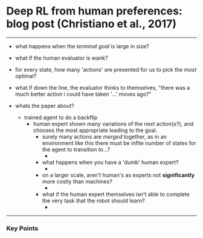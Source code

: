 # Deep RL from human preferences: blog post (Christiano et al., 2017)

---

* what happens when the *terminal goal* is large in size?

* what if the human evaluator is wank?

* for every state, how many 'actions' are presented for us to pick the *most* optimal? 

* what if down the line, the evaluator thinks to themselves, "there was a much better action i 
could have taken '...' moves ago?"

* whats the paper about?
    * trained agent to do a backflip
        * human expert shown many variations of the next action(s?), and chooses the most appropriate
        leading to the goal.
            * surely many actions are *merged* together, as in an environment like this there must be
            infite number of states for the agent to transition to...?
                * <!-- todo: answer above -->
            * what happens when you have a 'dumb' human expert?
                * <!-- todo: answer above --> 
            * on a larger scale, aren't human's as experts not **significantly** more costly than machines?
                * <!-- todo: answer above -->
            * what if the human expert themselves isn't able to complete the very task that the robot
            should learn?
                * <!-- todo: answer above-->


---
### Key Points
